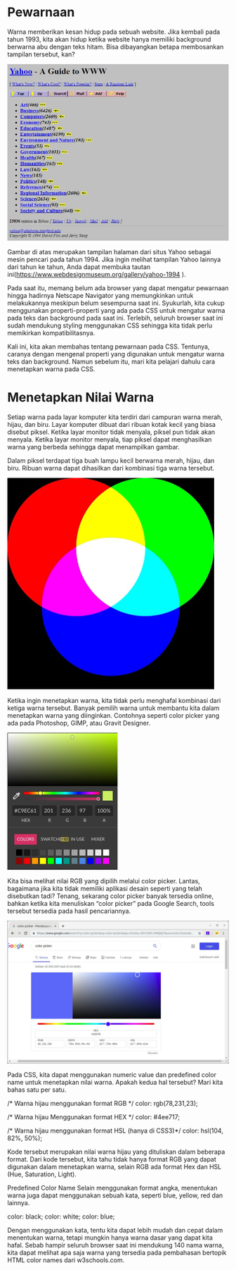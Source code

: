 # Pewarnaan
Warna memberikan kesan hidup pada sebuah website. Jika kembali pada tahun 1993, kita akan hidup ketika website hanya memiliki background berwarna abu dengan teks hitam. Bisa dibayangkan betapa membosankan tampilan tersebut, kan?

![Alt text](image.png)

Gambar di atas merupakan tampilan halaman dari situs Yahoo sebagai mesin pencari pada tahun 1994. Jika ingin melihat tampilan Yahoo lainnya dari tahun ke tahun, Anda dapat membuka tautan ini(https://www.webdesignmuseum.org/gallery/yahoo-1994 ).

Pada saat itu, memang belum ada browser yang dapat mengatur pewarnaan hingga hadirnya Netscape Navigator yang memungkinkan untuk melakukannya meskipun belum sesempurna saat ini. Syukurlah, kita cukup menggunakan properti-properti yang ada pada CSS untuk mengatur warna pada teks dan background pada saat ini. Terlebih, seluruh browser saat ini sudah mendukung styling menggunakan CSS sehingga kita tidak perlu memikirkan kompatibilitasnya.

Kali ini, kita akan membahas tentang pewarnaan pada CSS. Tentunya, caranya dengan mengenal properti yang digunakan untuk mengatur warna teks dan background. Namun sebelum itu, mari kita pelajari dahulu cara menetapkan warna pada CSS.

# Menetapkan Nilai Warna
Setiap warna pada layar komputer kita terdiri dari campuran warna merah, hijau, dan biru. Layar komputer dibuat dari ribuan kotak kecil yang biasa disebut piksel. Ketika layar monitor tidak menyala, piksel pun tidak akan menyala. Ketika layar monitor menyala, tiap piksel dapat menghasilkan warna yang berbeda sehingga dapat menampilkan gambar.

Dalam piksel terdapat tiga buah lampu kecil berwarna merah, hijau, dan biru. Ribuan warna dapat dihasilkan dari kombinasi tiga warna tersebut.

![Alt text](image-1.png)

Ketika ingin menetapkan warna, kita tidak perlu menghafal kombinasi dari ketiga warna tersebut. Banyak pemilih warna untuk membantu kita dalam menetapkan warna yang diinginkan. Contohnya seperti color picker yang ada pada Photoshop, GIMP, atau Gravit Designer.

![Alt text](image-2.png)

Kita bisa melihat nilai RGB yang dipilih melalui color picker. Lantas, bagaimana jika kita tidak memiliki aplikasi desain seperti yang telah disebutkan tadi? Tenang, sekarang color picker banyak tersedia online, bahkan ketika kita menuliskan “color picker” pada Google Search, tools tersebut tersedia pada hasil pencariannya.

![Alt text](image-3.png)


Pada CSS, kita dapat menggunakan numeric value dan predefined color name untuk menetapkan nilai warna. Apakah kedua hal tersebut? Mari kita bahas satu per satu.

/* Warna hijau menggunakan format RGB */
color: rgb(78,231,23);
 
/* Warna hijau Menggunakan format HEX */
color: #4ee717;
 
/* Warna hijau menggunakan format HSL (hanya di CSS3)*/
color: hsl(104, 82%, 50%);

Kode tersebut merupakan nilai warna hijau yang dituliskan dalam beberapa format. Dari kode tersebut, kita tahu tidak hanya format RGB yang dapat digunakan dalam menetapkan warna, selain RGB ada format Hex dan HSL (Hue, Saturation, Light).

Predefined Color Name
Selain menggunakan format angka, menentukan warna juga dapat menggunakan sebuah kata, seperti blue, yellow, red dan lainnya.

color: black;
color: white;
color: blue;

 Dengan menggunakan kata, tentu kita dapat lebih mudah dan cepat dalam menentukan warna, tetapi mungkin hanya warna dasar yang dapat kita hafal. Sebab hampir seluruh browser saat ini mendukung 140 nama warna, kita dapat melihat apa saja warna yang tersedia pada pembahasan bertopik HTML color names dari w3schools.com.